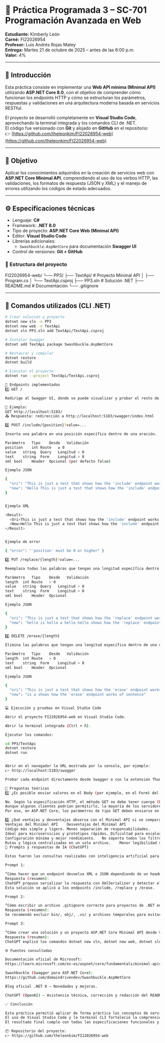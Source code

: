 # 📘 Práctica Programada 3 – SC-701 Programación Avanzada en Web

**Estudiante:** Kimberly León  
**Carné:** FI22026954  
**Profesor:** Luis Andrés Rojas Matey  
**Entrega:** Martes 21 de octubre de 2025 – antes de las 6:00 p.m.  
**Valor:** 4%

---

## 🧭 Introducción

Esta práctica consiste en implementar una **Web API mínima (Minimal API)** utilizando **ASP.NET Core 8.0**, con el objetivo de comprender cómo funcionan los endpoints HTTP y cómo se estructuran los parámetros, respuestas y validaciones en una arquitectura moderna basada en servicios RESTful.

El proyecto se desarrolló completamente en **Visual Studio Code**, aprovechando la terminal integrada y los comandos CLI de .NET.  
El código fue versionado con **Git** y alojado en **GitHub** en el repositorio:  
👉 [https://github.com/theleonkim/FI22026954-web](https://github.com/theleonkim/FI22026954-web)

---

## 🎯 Objetivo

Aplicar los conocimientos adquiridos en la creación de servicios web con **ASP.NET Core Minimal API**, comprendiendo el uso de los verbos HTTP, las validaciones, los formatos de respuesta (JSON y XML) y el manejo de errores utilizando los códigos de estado adecuados.

---

## ⚙️ Especificaciones técnicas

- Lenguaje: **C#**
- Framework: **.NET 8.0**
- Tipo de proyecto: **ASP.NET Core Web (Minimal API)**
- Editor: **Visual Studio Code**
- Librerías adicionales:
  - `Swashbuckle.AspNetCore` para documentación **Swagger UI**
- Control de versiones: **Git + GitHub**

### 📂 Estructura del proyecto

FI22026954-web/
└── PP3/
├── TextApi/ # Proyecto Minimal API
│ ├── Program.cs
│ └── TextApi.csproj
├── PP3.sln # Solución .NET
├── README.md # Documentación
└── .gitignore


---

## 🚀 Comandos utilizados (CLI .NET)

```bash
# Crear solución y proyecto
dotnet new sln -n PP3
dotnet new web -n TextApi
dotnet sln PP3.sln add TextApi/TextApi.csproj

# Instalar Swagger
dotnet add TextApi package Swashbuckle.AspNetCore

# Restaurar y compilar
dotnet restore
dotnet build

# Ejecutar el proyecto
dotnet run --project TextApi/TextApi.csproj

🧩 Endpoints implementados
1️⃣ GET /

Redirige al Swagger UI, donde se puede visualizar y probar el resto de endpoints.

📍 Ejemplo:
GET http://localhost:5183/
📤 Respuesta: redirección a http://localhost:5183/swagger/index.html

2️⃣ POST /include/{position}?value=...

Inserta una palabra en una posición específica dentro de una oración.

Parámetro	Tipo	Desde	Validación
position	int	Route	≥ 0
value	string	Query	Longitud > 0
text	string	Form	Longitud > 0
xml	bool	Header	Opcional (por defecto false)

Ejemplo JSON

{
  "ori": "This is just a test that shows how the 'include' endpoint works...",
  "new": "Hello This is just a test that shows how the 'include' endpoint works..."
}


Ejemplo XML

<Result>
  <Ori>This is just a test that shows how the 'include' endpoint works...</Ori>
  <New>Hello This is just a test that shows how the 'include' endpoint works...</New>
</Result>


Ejemplo de error

{ "error": "'position' must be 0 or higher" }

3️⃣ PUT /replace/{length}?value=...

Reemplaza todas las palabras que tengan una longitud específica dentro de una oración.

Parámetro	Tipo	Desde	Validación
length	int	Route	> 0
value	string	Query	Longitud > 0
text	string	Form	Longitud > 0
xml	bool	Header	Opcional

Ejemplo JSON

{
  "ori": "This is just a test that shows how the 'replace' endpoint works...",
  "new": "hello is hello a hello hello shows how the 'replace' endpoint works..."
}

4️⃣ DELETE /erase/{length}

Elimina las palabras que tengan una longitud específica dentro de una oración.

Parámetro	Tipo	Desde	Validación
length	int	Route	> 0
text	string	Form	Longitud > 0
xml	bool	Header	Opcional

Ejemplo JSON

{
  "ori": "This is just a test that shows how the 'erase' endpoint works...",
  "new": "is a shows how the 'erase' endpoint works of sentence"
}

💻 Ejecución y pruebas en Visual Studio Code

Abrir el proyecto FI22026954-web en Visual Studio Code.

Abrir la terminal integrada (Ctrl + ñ).

Ejecutar los comandos:

cd PP3/TextApi
dotnet restore
dotnet run


Abrir en el navegador la URL mostrada por la consola, por ejemplo:
👉 http://localhost:5183/swagger

Probar cada endpoint directamente desde Swagger o con la extensión Thunder Client de VS Code.

🧠 Preguntas teóricas
1️⃣ ¿Es posible enviar valores en el Body (por ejemplo, en el Form) del Request de tipo GET?

No. Según la especificación HTTP, el método GET no debe tener cuerpo (body).
Aunque algunos clientes podrían permitirlo, la mayoría de los servidores lo ignoran.
Por eso, en ASP.NET Core, los parámetros de tipo GET deben enviarse en la URL o en los encabezados, nunca en el cuerpo.

2️⃣ ¿Qué ventajas y desventajas observa con el Minimal API si se compara con la opción de utilizar Controllers?
Ventajas del Minimal API	Desventajas del Minimal API
Código más simple y ligero.	Menos separación de responsabilidades.
Ideal para microservicios y prototipos rápidos.	Dificultad para escalar proyectos grandes.
Configuración mínima y mejor rendimiento.	No soporta todos los filtros ni atributos de Controllers.
Rutas y lógica centralizadas en un solo archivo.	Menor legibilidad si el proyecto crece demasiado.
🤖 Prompts y respuestas de IA (ChatGPT)

Estas fueron las consultas realizadas con inteligencia artificial para apoyo durante el desarrollo.

Prompt 1:

“Cómo hacer que un endpoint devuelva XML o JSON dependiendo de un header.”
Respuesta (resumen):
ChatGPT propuso serializar la respuesta con XmlSerializer y detectar el header xml en HttpContext.
Esta solución se aplicó a los endpoints /include, /replace y /erase.

Prompt 2:

“Cómo escribir un archivo .gitignore correcto para proyectos de .NET en OneDrive.”
Respuesta (resumen):
Se recomendó excluir bin/, obj/, .vs/ y archivos temporales para evitar errores de compilación o conflictos con la sincronización de OneDrive.

Prompt 3:

“Cómo crear una solución y un proyecto ASP.NET Core Minimal API desde Visual Studio Code.”
Respuesta (resumen):
ChatGPT explicó los comandos dotnet new sln, dotnet new web, dotnet sln add, cómo agregar Swagger y cómo ejecutar con dotnet run.

🌐 Fuentes consultadas

Documentación oficial de Microsoft:
https://learn.microsoft.com/es-es/aspnet/core/fundamentals/minimal-apis

Swashbuckle (Swagger para ASP.NET Core):
https://github.com/domaindrivendev/Swashbuckle.AspNetCore

Blog oficial .NET 8 – Novedades y mejoras.

ChatGPT (OpenAI) – Asistencia técnica, corrección y redacción del README.

✅ Conclusión

Esta práctica permitió aplicar de forma práctica los conceptos de servicios web RESTful, manejo de endpoints, uso de verbos HTTP y serialización de datos en JSON y XML.
El uso de Visual Studio Code y la terminal CLI fortaleció la comprensión del ciclo de vida de un proyecto en .NET y del control de versiones con Git.
El resultado final cumple con todas las especificaciones funcionales y técnicas solicitadas por el profesor.

📦 Repositorio del proyecto:
👉 https://github.com/theleonkim/FI22026954-web